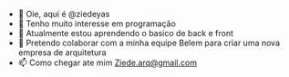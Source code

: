 - 👋 Oie, aqui é @ziedeyas
- 👀 Tenho muito interesse em programação 
- 🌱 Atualmente estou aprendendo o basico de back e front 
- 💞️ Pretendo colaborar com a minha equipe Belem para criar uma nova empresa de arquitetura 
- 📫 Como chegar ate mim Ziede.arq@gmail.com

<!---
ziedeyas/ziedeyas is a ✨ special ✨ repository because its `README.md` (this file) appears on your GitHub profile.
You can click the Preview link to take a look at your changes.
--->
